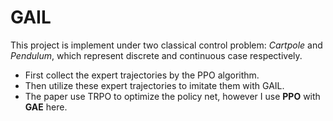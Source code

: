 # GAIL

This project is implement under two classical control problem: *Cartpole* and *Pendulum*, which represent discrete and continuous case respectively.

* First collect the expert trajectories by the PPO algorithm.
* Then utilize these expert trajectories to imitate them with GAIL.
* The paper use TRPO to optimize the policy net, however I use **PPO** with **GAE** here.